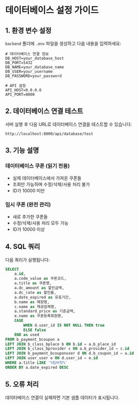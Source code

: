 # 데이터베이스 설정 가이드

## 1. 환경 변수 설정

`backend` 폴더에 `.env` 파일을 생성하고 다음 내용을 입력하세요:

```env
# 데이터베이스 연결 정보
DB_HOST=your_database_host
DB_PORT=5432
DB_NAME=your_database_name
DB_USER=your_username
DB_PASSWORD=your_password

# API 설정
API_HOST=0.0.0.0
API_PORT=8000
```

## 2. 데이터베이스 연결 테스트

서버 실행 후 다음 URL로 데이터베이스 연결을 테스트할 수 있습니다:

```
http://localhost:8000/api/database/test
```

## 3. 기능 설명

### 데이터베이스 쿠폰 (읽기 전용)
- 실제 데이터베이스에서 가져온 쿠폰들
- 조회만 가능하며 수정/삭제/사용 처리 불가
- ID가 10000 미만

### 임시 쿠폰 (완전 관리)
- 새로 추가한 쿠폰들
- 수정/삭제/사용 처리 모두 가능
- ID가 10000 이상

## 4. SQL 쿼리

다음 쿼리가 실행됩니다:

```sql
SELECT
    a.id,
    a.code_value as 쿠폰코드,
    a.title as 쿠폰명,
    a.dc_amount as 할인금액,
    a.dc_rate as 할인율,
    a.date_expired as 유효기간,
    b.name as 매장명,
    c.name as 제공업체명,
    a.standard_price as 기준금액,
    e.name as 쿠폰등록회원명,
    CASE 
        WHEN d.user_id IS NOT NULL THEN true 
        ELSE false 
    END as used
FROM b_payment_bcoupon a
LEFT JOIN b_class_bplace b ON b.id = a.b_place_id
LEFT JOIN b_class_bprovider c ON a.b_provider_id = c.id
LEFT JOIN b_payment_bcouponuser d ON d.b_coupon_id = a.id
LEFT JOIN user_user e ON d.user_id = e.id
WHERE a.title LIKE '%팀버핏%'
ORDER BY a.date_expired DESC
```

## 5. 오류 처리

데이터베이스 연결이 실패하면 기본 샘플 데이터가 표시됩니다. 